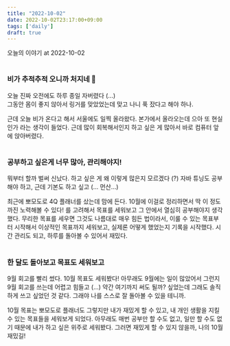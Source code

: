 ```yaml
---
title: "2022-10-02"
date: 2022-10-02T23:17:00+09:00
tags: ['daily']
draft: true
---
```

오늘의 이야기 at 2022-10-02
<!--more--> 

#
### 비가 추적추적 오니까 처지네 💬
오늘 진짜 오전에도 하루 종일 자버렸다 (...)   
그동안 몸이 좋지 않아서 링거를 맞았었는데 맞고 나니 푹 잤다고 해야 하나.

근데 오늘 비가 온다고 해서 서울에도 일찍 올라왔다. 
본가에서 올라오는데 으아 또 현실인가 라는 생각이 들었다.
근데 많이 회복해서인지 하고 싶은 게 많아서 바로 컴퓨터 앞에 앉아버렸다.


#
### 공부하고 싶은게 너무 많아, 관리해야지!
뭐부터 할까 벌써 신났다. 하고 싶은 게 왜 이렇게 많은지 모르겠다 (?) 
자바 튜닝도 공부해야 하고, 근데 기본도 하고 싶고 (... 먼산...)

최근에 뽀모도로 4Q 플래너를 샀는데 맘에 든다. 
10월에 이걸로 정리하면서 딱 이 정도까진 노력해볼 수 있다! 를 고려해서 목표를 세워보고 그 안에서 열심히 공부해야지 생각했다. 
무리한 목표를 세우면 그것도 나름대로 매우 힘든 법이라서, 이룰 수 있는 목표부터 시작해서 이상적인 목표까지 세워보고, 실제론 어떻게 했었는지 기록을 시작했다. 
시간 관리도 되고, 하루를 돌아볼 수 있어서 재밌다.


#
### 한 달도 돌아보고 목표도 세워보고
9월 회고를 빨리 썼다. 10월 목표도 세워봤다! 
아무래도 9월에는 일이 많았어서 그런지 9월 회고를 쓰는데 어렵고 힘들고 (...) 
약간 여기까지 써도 될까? 싶었는데 그래도 솔직하게 쓰고 싶었던 것 같다. 
그래야 나를 스스로 잘 돌아볼 수 있을 테니까.

10월 목표는 뽀모도로 플래너도 그렇지만 내가 재밌게 할 수 있고, 내 개인 생활을 지킬 수 있는 목표들을 세워보게 되었다. 
아무래도 매번 공부만 할 수도 없고, 일만 할 수도 없기 때문에 내가 하고 싶은 위주로 세워봤다. 
그러면 재밌게 할 수 있지 않을까, 나의 10월 재밌길!